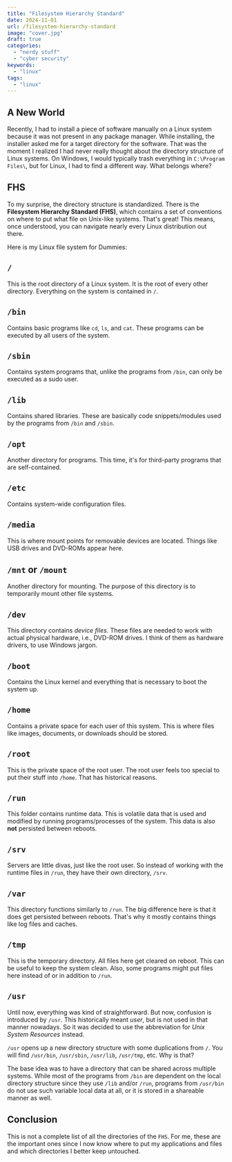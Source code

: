 ```yaml
---
title: "Filesystem Hierarchy Standard"
date: 2024-11-01
url: /filesystem-hierarchy-standard
image: "cover.jpg"
draft: true
categories: 
  - "nerdy stuff"
  - "cyber security"
keywords: 
  - "linux"
tags: 
  - "linux"
---
```

## A New World
Recently, I had to install a piece of software manually on a Linux system because it was not present in any package manager. While installing, the installer asked me for a target directory for the software. That was the moment I realized I had never really thought about the directory structure of Linux systems. On Windows, I would typically trash everything in `C:\Program Files\`, but for Linux, I had to find a different way. What belongs where?

## FHS
To my surprise, the directory structure is standardized. There is the **Filesystem Hierarchy Standard (FHS)**, which contains a set of conventions on where to put what file on Unix-like systems. That's great! This means, once understood, you can navigate nearly every Linux distribution out there.

Here is my Linux file system for Dummies:

## `/`
This is the root directory of a Linux system. It is the root of every other directory. Everything on the system is contained in `/`.

## `/bin`
Contains basic programs like `cd`, `ls`, and `cat`. These programs can be executed by all users of the system.

## `/sbin`
Contains system programs that, unlike the programs from `/bin`, can only be executed as a sudo user.

## `/lib`
Contains shared libraries. These are basically code snippets/modules used by the programs from `/bin` and `/sbin`.

## `/opt`
Another directory for programs. This time, it's for third-party programs that are self-contained.

## `/etc`
Contains system-wide configuration files.

## `/media`
This is where mount points for removable devices are located. Things like USB drives and DVD-ROMs appear here.

## `/mnt` or `/mount`
Another directory for mounting. The purpose of this directory is to temporarily mount other file systems.

## `/dev`
This directory contains *device files*. These files are needed to work with actual physical hardware, i.e., DVD-ROM drives. I think of them as hardware drivers, to use Windows jargon.

## `/boot`
Contains the Linux kernel and everything that is necessary to boot the system up.

## `/home`
Contains a private space for each user of this system. This is where files like images, documents, or downloads should be stored.

## `/root`
This is the private space of the root user. The root user feels too special to put their stuff into `/home`. That has historical reasons.

## `/run`
This folder contains runtime data. This is volatile data that is used and modified by running programs/processes of the system. This data is also **not** persisted between reboots.

## `/srv`
Servers are little divas, just like the root user. So instead of working with the runtime files in `/run`, they have their own directory, `/srv`.

## `/var`
This directory functions similarly to `/run`. The big difference here is that it does get persisted between reboots. That's why it mostly contains things like log files and caches.

## `/tmp`
This is the temporary directory. All files here get cleared on reboot. This can be useful to keep the system clean. Also, some programs might put files here instead of or in addition to `/run`.

## `/usr`
Until now, everything was kind of straightforward. But now, confusion is introduced by `/usr`. This historically meant *user*, but is not used in that manner nowadays. So it was decided to use the abbreviation for *Unix System Resources* instead.

`/usr` opens up a new directory structure with some duplications from `/`. You will find `/usr/bin`, `/usr/sbin`, `/usr/lib`, `/usr/tmp`, etc. Why is that?

The base idea was to have a directory that can be shared across multiple systems. While most of the programs from `/bin` are dependent on the local directory structure since they use `/lib` and/or `/run`, programs from `/usr/bin` do not use such variable local data at all, or it is stored in a shareable manner as well.

## Conclusion
This is not a complete list of all the directories of the `FHS`. For me, these are the important ones since I now know where to put my applications and files and which directories I better keep untouched.